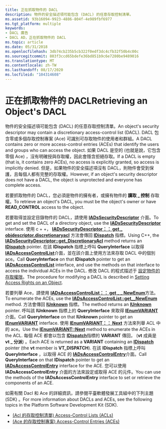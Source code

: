 ```yaml
---
title: 正在抓取物件的 DACL
description: 物件的安全描述項可能包含 (DACL) 的任意存取控制清單。
ms.assetid: 93b16094-9923-4886-804f-4e989fbf6977
ms.tgt_platform: multiple
keywords:
- DACL 廣告
- DACL AD，正在抓取物件的 DACL
ms.topic: article
ms.date: 05/31/2018
ms.openlocfilehash: 3db74cb235b5cb322f0edf3dc4cfb32f50b4c00c
ms.sourcegitcommit: 803f3ccd65bdefe36bd851b9c6e7280be9489016
ms.translationtype: MT
ms.contentlocale: zh-TW
ms.lasthandoff: 08/17/2020
ms.locfileid: "104314608"
---
```

# <a name="retrieving-an-objects-dacl"></a><span data-ttu-id="0cc32-105">正在抓取物件的 DACL</span><span class="sxs-lookup"><span data-stu-id="0cc32-105">Retrieving an Object's DACL</span></span>

<span data-ttu-id="0cc32-106">物件的安全描述項可能包含 (DACL) 的任意存取控制清單。</span><span class="sxs-lookup"><span data-stu-id="0cc32-106">An object's security descriptor may contain a discretionary access-control list (DACL).</span></span> <span data-ttu-id="0cc32-107">DACL 包含零或多個存取控制專案 (Ace) 可識別可存取物件的使用者和群組。</span><span class="sxs-lookup"><span data-stu-id="0cc32-107">A DACL contains zero or more access-control entries (ACEs) that identify the users and groups who can access the object.</span></span> <span data-ttu-id="0cc32-108">如果 DACL 是空的 (也就是說，它包含零個 Ace) ，沒有明確授與存取權，因此會隱含拒絕存取。</span><span class="sxs-lookup"><span data-stu-id="0cc32-108">If a DACL is empty (that is, it contains zero ACEs), no access is explicitly granted, so access is implicitly denied.</span></span> <span data-ttu-id="0cc32-109">但是，如果物件的安全描述項沒有 DACL，則物件會受到保護，且每個人都有完整的存取權。</span><span class="sxs-lookup"><span data-stu-id="0cc32-109">However, if an object's security descriptor does not have a DACL, the object is unprotected and everyone has complete access.</span></span>

<span data-ttu-id="0cc32-110">若要抓取物件的 DACL，您必須是物件的擁有者，或擁有物件的 **讀取 \_ 控制** 存取權。</span><span class="sxs-lookup"><span data-stu-id="0cc32-110">To retrieve an object's DACL, you must be the object's owner or have **READ\_CONTROL** access to the object.</span></span>

<span data-ttu-id="0cc32-111">若要取得並設定目錄物件的 DACL，請使用 [**IADsSecurityDescriptor**](/windows/desktop/api/iads/nn-iads-iadssecuritydescriptor) 介面。</span><span class="sxs-lookup"><span data-stu-id="0cc32-111">To get and set the DACL of a directory object, use the [**IADsSecurityDescriptor**](/windows/desktop/api/iads/nn-iads-iadssecuritydescriptor) interface.</span></span> <span data-ttu-id="0cc32-112">使用 c + +， [**IADsSecurityDescriptor：： get \_ objdescriptor.discretionaryacl**](/windows/desktop/ADSI/iadssecuritydescriptor-property-methods) 方法會傳回 [**IDispatch**](/windows/win32/api/oaidl/nn-oaidl-idispatch) 指標。</span><span class="sxs-lookup"><span data-stu-id="0cc32-112">Using C++, the [**IADsSecurityDescriptor::get\_DiscretionaryAcl**](/windows/desktop/ADSI/iadssecuritydescriptor-property-methods) method returns an [**IDispatch**](/windows/win32/api/oaidl/nn-oaidl-idispatch) pointer.</span></span> <span data-ttu-id="0cc32-113">在該 **IDispatch** 指標上呼叫 **QueryInterface** 以取得 [**IADsAccessControlList**](/windows/desktop/api/iads/nn-iads-iadsaccesscontrollist)介面，並在該介面上使用方法來存取 DACL 中的個別 ace。</span><span class="sxs-lookup"><span data-stu-id="0cc32-113">Call **QueryInterface** on that **IDispatch** pointer to get an [**IADsAccessControlList**](/windows/desktop/api/iads/nn-iads-iadsaccesscontrollist) interface, and use the methods on that interface to access the individual ACEs in the DACL.</span></span> <span data-ttu-id="0cc32-114">修改 DACL 的程式描述于 [設定物件的存取權限](setting-access-rights-on-an-object.md)。</span><span class="sxs-lookup"><span data-stu-id="0cc32-114">The procedure for modifying a DACL is described in [Setting Access Rights on an Object](setting-access-rights-on-an-object.md).</span></span>

<span data-ttu-id="0cc32-115">若要列舉 Ace，請使用 [**IADsAccessControlList：： get \_ \_ NewEnum**](/windows/desktop/api/iads/nf-iads-iadsaccesscontrollist-get__newenum)方法。</span><span class="sxs-lookup"><span data-stu-id="0cc32-115">To enumerate the ACEs, use the [**IADsAccessControlList::get\_\_NewEnum**](/windows/desktop/api/iads/nf-iads-iadsaccesscontrollist-get__newenum) method.</span></span> <span data-ttu-id="0cc32-116">方法會傳回 [**IUnknown**](/windows/win32/api/unknwn/nn-unknwn-iunknown) 指標。</span><span class="sxs-lookup"><span data-stu-id="0cc32-116">The method returns an [**IUnknown**](/windows/win32/api/unknwn/nn-unknwn-iunknown) pointer.</span></span> <span data-ttu-id="0cc32-117">呼叫該 **IUnknown** 指標上的 **QueryInterface** 來取得 [**IEnumVARIANT**](/windows/win32/api/oaidl/nn-oaidl-ienumvariant)介面。</span><span class="sxs-lookup"><span data-stu-id="0cc32-117">Call **QueryInterface** on that **IUnknown** pointer to get an [**IEnumVARIANT**](/windows/win32/api/oaidl/nn-oaidl-ienumvariant) interface.</span></span> <span data-ttu-id="0cc32-118">使用 [**IEnumVARIANT：： Next**](/windows/win32/api/oaidl/nf-oaidl-ienumvariant-next) 方法來列舉 ACL 中的 ace。</span><span class="sxs-lookup"><span data-stu-id="0cc32-118">Use the [**IEnumVARIANT::Next**](/windows/win32/api/oaidl/nf-oaidl-ienumvariant-next) method to enumerate the ACEs in the ACL.</span></span> <span data-ttu-id="0cc32-119">每個 ACE 都會以包含 [**IDispatch**](/windows/win32/api/oaidl/nn-oaidl-idispatch)指標的 **VARIANT** 傳回， (**vt** 成員是 **vt \_ 分派**) 。</span><span class="sxs-lookup"><span data-stu-id="0cc32-119">Each ACE is returned as a **VARIANT** containing an [**IDispatch**](/windows/win32/api/oaidl/nn-oaidl-idispatch) pointer (the **vt** member is **VT\_DISPATCH**).</span></span> <span data-ttu-id="0cc32-120">在該 **IDispatch** 指標上呼叫 **QueryInterface** ，以取得 ACE 的 [**IADsAccessControlEntry**](/windows/desktop/api/iads/nn-iads-iadsaccesscontrolentry)介面。</span><span class="sxs-lookup"><span data-stu-id="0cc32-120">Call **QueryInterface** on that **IDispatch** pointer to get an [**IADsAccessControlEntry**](/windows/desktop/api/iads/nn-iads-iadsaccesscontrolentry) interface for the ACE.</span></span> <span data-ttu-id="0cc32-121">您可以使用 **IADsAccessControlEntry** 介面的方法來設定或取得 ACE 的元件。</span><span class="sxs-lookup"><span data-stu-id="0cc32-121">You can use the methods of the **IADsAccessControlEntry** interface to set or retrieve the components of an ACE.</span></span>

<span data-ttu-id="0cc32-122">如需有關 Dacl 和 Ace 的詳細資訊，請參閱平臺軟體發展工具組中的下列主題 (SDK) 。</span><span class="sxs-lookup"><span data-stu-id="0cc32-122">For more information about DACLs and ACEs, see the following topics in the Platform Software Development Kit (SDK).</span></span>

-   [<span data-ttu-id="0cc32-123"> (Acl 的存取控制清單) </span><span class="sxs-lookup"><span data-stu-id="0cc32-123">Access-Control Lists (ACLs)</span></span>](/windows/desktop/SecAuthZ/access-control-lists)
-   [<span data-ttu-id="0cc32-124"> (Ace 的存取控制專案) </span><span class="sxs-lookup"><span data-stu-id="0cc32-124">Access-Control Entries (ACEs)</span></span>](/windows/desktop/SecAuthZ/access-control-entries)

 

 